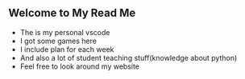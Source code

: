## Welcome to My Read Me

- The is my personal vscode
- I got some games here
- I include plan for each week
- And also a lot of student teaching stuff(knowledge about python)
- Feel free to look around my website